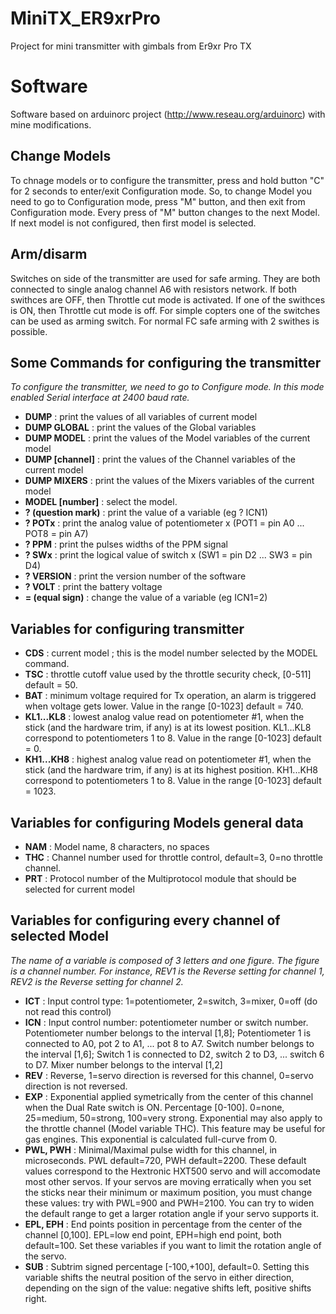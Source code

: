 # MiniTX_ER9xrPro
Project for mini transmitter with gimbals from Er9xr Pro TX
# Software
Software based on arduinorc project (http://www.reseau.org/arduinorc) with mine modifications.

## Change Models
To chnage models or to configure the transmitter, press and hold button "C" for 2 seconds to enter/exit Configuration mode.
So, to change Model you need to go to Configuration mode, press "M" button, and then exit from Configuration mode.
Every press of "M" button changes to the next Model. If next model is not configured, then first model is selected.

## Arm/disarm
Switches on side of the transmitter are used for safe arming. They are both connected to single analog channel A6 with resistors network.
If both swithces are OFF, then Throttle cut mode is activated.
If one of the swithces is ON, then Throttle cut mode is off.
For simple copters one of the switches can be used as arming switch.
For normal FC safe arming with 2 swithes is possible.

## Some Commands for configuring the transmitter
*To configure the transmitter, we need to go to Configure mode. In this mode enabled Serial interface at 2400 baud rate.*
- **DUMP** : print the values of all variables of current model
- **DUMP GLOBAL** : print the values of the Global variables
- **DUMP MODEL** : print the values of the Model variables of the current model
- **DUMP [channel]** : print the values of the Channel variables of the current model
- **DUMP MIXERS** : print the values of the Mixers variables of the current model
- **MODEL [number]** : select the model.
- **? (question mark)** : print the value of a variable (eg ? ICN1)
- **? POTx** : print the analog value of potentiometer x (POT1 = pin A0 ... POT8 = pin A7)
- **? PPM** : print the pulses widths of the PPM signal
- **? SWx** : print the logical value of switch x (SW1 = pin D2 ... SW3 = pin D4)
- **? VERSION** : print the version number of the software
- **? VOLT** : print the battery voltage
- **= (equal sign)** : change the value of a variable (eg ICN1=2)

## Variables for configuring transmitter
- **CDS** : current model ; this is the model number selected by the MODEL command.
- **TSC** : throttle cutoff value used by the throttle security check, [0-511] default = 50.
- **BAT** : minimum voltage required for Tx operation, an alarm is triggered when voltage gets lower. Value in the range [0-1023] default = 740.
- **KL1...KL8** : lowest analog value read on potentiometer #1, when the stick (and the hardware trim, if any) is at its lowest position. KL1...KL8 correspond to potentiometers 1 to 8. Value in the range [0-1023] default = 0.
- **KH1...KH8** : highest analog value read on potentiometer #1, when the stick (and the hardware trim, if any) is at its highest position. KH1...KH8 correspond to potentiometers 1 to 8. Value in the range [0-1023] default = 1023.

## Variables for configuring Models general data
- **NAM** : Model name, 8 characters, no spaces
- **THC** : Channel number used for throttle control, default=3, 0=no throttle channel.
- **PRT** : Protocol number of the Multiprotocol module that should be selected for current model 

## Variables for configuring every channel of selected Model
*The name of a variable is composed of 3 letters and one figure. The figure is a channel number.
For instance, REV1 is the Reverse setting for channel 1, REV2 is the Reverse setting for channel 2.*
- **ICT** : Input control type: 1=potentiometer, 2=switch, 3=mixer, 0=off (do not read this control)
- **ICN** : Input control number: potentiometer number or switch number. Potentiometer number belongs to the interval [1,8]; Potentiometer 1 is connected to A0, pot 2 to A1, ... pot 8 to A7. Switch number belongs to the interval [1,6]; Switch 1 is connected to D2, switch 2 to D3, ... switch 6 to D7. Mixer number belongs to the interval [1,2]
- **REV** : Reverse, 1=servo direction is reversed for this channel, 0=servo direction is not reversed.
- **EXP** : Exponential applied symetrically from the center of this channel when the Dual Rate switch is ON. Percentage [0-100]. 0=none, 25=medium, 50=strong, 100=very strong. Exponential may also apply to the throttle channel (Model variable THC). This feature may be useful for gas engines. This exponential is calculated full-curve from 0.
- **PWL, PWH** : Minimal/Maximal pulse width for this channel, in microseconds. PWL default=720, PWH default=2200. These default values correspond to the Hextronic HXT500 servo and will accomodate most other servos. If your servos are moving erratically when you set the sticks near their minimum or maximum position, you must change these values: try with PWL=900 and PWH=2100. You can try to widen the default range to get a larger rotation angle if your servo supports it.
- **EPL, EPH** : End points position in percentage from the center of the channel [0,100]. EPL=low end point, EPH=high end point, both default=100. Set these variables if you want to limit the rotation angle of the servo.
- **SUB** : Subtrim signed percentage [-100,+100], default=0. Setting this variable shifts the neutral position of the servo in either direction, depending on the sign of the value: negative shifts left, positive shifts right.
